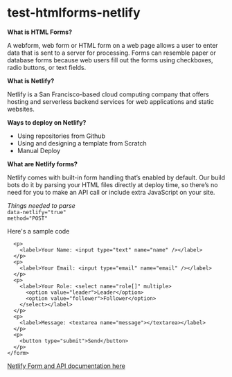 # test-htmlforms-netlify

<b>What is HTML Forms?</b>

A webform, web form or HTML form on a web page allows a user to enter data that is sent to a server for processing. Forms can resemble paper or database forms because web users fill out the forms using checkboxes, radio buttons, or text fields.

<b>What is Netlify?</b>

Netlify is a San Francisco-based cloud computing company that offers hosting and serverless backend services for web applications and static websites.

<b>Ways to deploy on Netlify?</b>

<ul>
  <li>Using repositories from Github</li>
  <li>Using and designing a template from Scratch</li>
  <li>Manual Deploy</li>
</ul>

<b>What are Netlify forms?</b>

Netlify comes with built-in form handling that’s enabled by default. Our build bots do it by parsing your HTML files directly at deploy time, so there’s no need for you to make an API call or include extra JavaScript on your site.

<i>Things needed to parse </i> <br>
`data-netlify="true"` <br>
`method="POST"`

Here's a sample code 

```<form name="contact" method="POST" data-netlify="true">
  <p>
    <label>Your Name: <input type="text" name="name" /></label>   
  </p>
  <p>
    <label>Your Email: <input type="email" name="email" /></label>
  </p>
  <p>
    <label>Your Role: <select name="role[]" multiple>
      <option value="leader">Leader</option>
      <option value="follower">Follower</option>
    </select></label>
  </p>
  <p>
    <label>Message: <textarea name="message"></textarea></label>
  </p>
  <p>
    <button type="submit">Send</button>
  </p>
</form>
```

<a href="https://docs.netlify.com/forms/setup/">Netlify Form and API documentation here</a>
